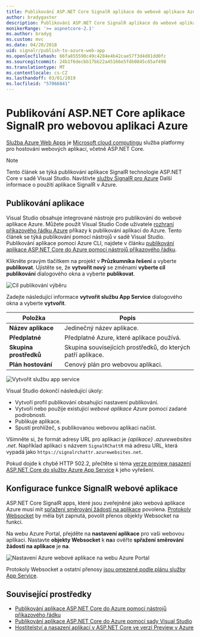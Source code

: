 ```yaml
---
title: Publikování ASP.NET Core SignalR aplikace do webové aplikace Azure
author: bradygaster
description: Publikování ASP.NET Core SignalR aplikace do webové aplikace Azure
monikerRange: '>= aspnetcore-2.1'
ms.author: bradyg
ms.custom: mvc
ms.date: 04/20/2018
uid: signalr/publish-to-azure-web-app
ms.openlocfilehash: 66fa855590c49c4284e4b42cae57f3d4d81dd0fc
ms.sourcegitcommit: 24b1f6decbb17bb22a45166e5fdb0845c65af498
ms.translationtype: MT
ms.contentlocale: cs-CZ
ms.lasthandoff: 03/01/2019
ms.locfileid: "57066841"
---
```

# <a name="publish-an-aspnet-core-signalr-app-to-an-azure-web-app"></a>Publikování ASP.NET Core aplikace SignalR pro webovou aplikaci Azure

[Služba Azure Web Apps](/azure/app-service/app-service-web-overview) je [Microsoft cloud computingu](https://azure.microsoft.com/) služba platformy pro hostování webových aplikací, včetně ASP.NET Core.

> [!NOTE]
> Tento článek se týká publikování aplikace SignalR technologie ASP.NET Core v sadě Visual Studio. Navštivte [služby SignalR pro Azure](https://azure.microsoft.com/en-gb/services/signalr-service?) Další informace o použití aplikace SignalR v Azure.

## <a name="publish-the-app"></a>Publikování aplikace

Visual Studio obsahuje integrované nástroje pro publikování do webové aplikace Azure. Můžete použít Visual Studio Code uživatele [rozhraní příkazového řádku Azure](/cli/azure) příkazy k publikování aplikací do Azure. Tento článek se týká publikování pomocí nástrojů v sadě Visual Studio. Publikování aplikace pomocí Azure CLI, najdete v článku [publikování aplikace ASP.NET Core do Azure pomocí nástrojů příkazového řádku](/azure/app-service/app-service-web-get-started-dotnet).

Klikněte pravým tlačítkem na projekt v **Průzkumníka řešení** a vyberte **publikovat**. Ujistěte se, že **vytvořit nový** se změnami **vyberte cíl publikování** dialogového okna a vyberte **publikovat**.

![Cíl publikování výběru](publish-to-azure-web-app/_static/pick-publish-target-dialog.png)

Zadejte následující informace **vytvořit službu App Service** dialogového okna a vyberte **vytvořit**.

| Položka | Popis |
| ---- | ----------- |
| **Název aplikace** | Jedinečný název aplikace. |
| **Předplatné** | Předplatné Azure, které aplikace používá. |
| **Skupina prostředků** | Skupina souvisejících prostředků, do kterých patří aplikace.  |
| **Plán hostování** | Cenový plán pro webovou aplikaci. |

![Vytvořit službu app service](publish-to-azure-web-app/_static/create-app-service-dialog.png)

Visual Studio dokončí následující úkoly:

* Vytvoří profil publikování obsahující nastavení publikování.
* Vytvoří nebo použije existující *webové aplikace Azure* pomocí zadané podrobnosti.
* Publikuje aplikace.
* Spustí prohlížeč, s publikovanou webovou aplikaci načíst.

Všimněte si, že formát adresy URL pro aplikaci je *{aplikace} .azurewebsites .net*. Například aplikaci s názvem `SignalRChattR` má adresu URL, která vypadá jako `https://signalrchattr.azurewebsites.net`.

Pokud dojde k chybě HTTP 502.2, přečtěte si téma [verze preview nasazení ASP.NET Core do služby Azure App Service](xref:host-and-deploy/azure-apps/index) k jeho vyřešení.

## <a name="configure-signalr-web-app"></a>Konfigurace funkce SignalR webové aplikace

ASP.NET Core SignalR apps, které jsou zveřejněné jako webová aplikace Azure musí mít [spřažení směrování žádostí na aplikace](https://en.wikipedia.org/wiki/Application_Request_Routing) povolena. [Protokoly Websocket](xref:fundamentals/websockets) by měla být zapnutá, povolit přenos objekty Websocket na funkci.

Na webu Azure Portal, přejděte na **nastavení aplikace** pro vaši webovou aplikaci. Nastavte **objekty Websocket** k **na**a ověřte **spřažení směrování žádostí na aplikace** je **na**.

![Nastavení Azure webové aplikace na webu Azure Portal](publish-to-azure-web-app/_static/azure-web-app-settings.png)

 Protokoly Websocket a ostatní přenosy [jsou omezené podle plánu služby App Service](/azure/azure-subscription-service-limits#app-service-limits).

## <a name="related-resources"></a>Související prostředky

* [Publikování aplikace ASP.NET Core do Azure pomocí nástrojů příkazového řádku](/azure/app-service/app-service-web-get-started-dotnet)
* [Publikování aplikace ASP.NET Core do Azure pomocí sady Visual Studio](xref:tutorials/publish-to-azure-webapp-using-vs)
* [Hostitelství a nasazení aplikací v ASP.NET Core ve verzi Preview v Azure](xref:host-and-deploy/azure-apps/index#deploy-aspnet-core-preview-release-to-azure-app-service)
